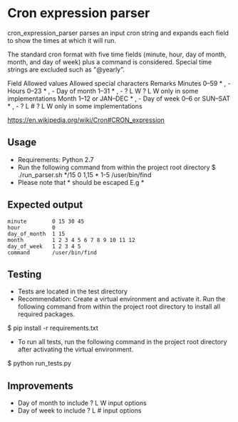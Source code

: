 # Cron expression parser

cron_expression_parser parses an input cron string and expands each field to show the times at which it will run.

The standard cron format with five time fields (minute, hour, day of month, month, and day of week) plus a command is
considered. Special time strings are excluded such as "@yearly".

Field	        Allowed values	    Allowed special characters	Remarks
Minutes     	0–59	            * , -
Hours	        0–23	            * , -
Day of month	1–31	            * , - ? L W	                ? L W only in some implementations
Month	        1–12 or JAN–DEC	    * , -
Day of week	    0–6 or SUN–SAT	    * , - ? L #	                ? L W only in some implementations

https://en.wikipedia.org/wiki/Cron#CRON_expression

## Usage

  - Requirements: Python 2.7
  - Run the following command from within the project root directory
    $ ./run_parser.sh */15 0 1,15 \* 1-5 /user/bin/find
  - Please note that * should be escaped E.g \*

## Expected output

    minute        0 15 30 45
    hour          0
    day_of_month  1 15
    month         1 2 3 4 5 6 7 8 9 10 11 12
    day_of_week   1 2 3 4 5
    command       /user/bin/find

## Testing

  - Tests are located in the test directory
  - Recommendation:
    Create a virtual environment and activate it. Run the following command from within the project root directory to
    install all required packages.

  $ pip install -r requirements.txt

  - To run all tests, run the following command in the project root directory after activating the virtual environment.

  $ python run_tests.py

## Improvements

  - Day of month to include ? L W input options
  - Day of week to include ? L # input options
